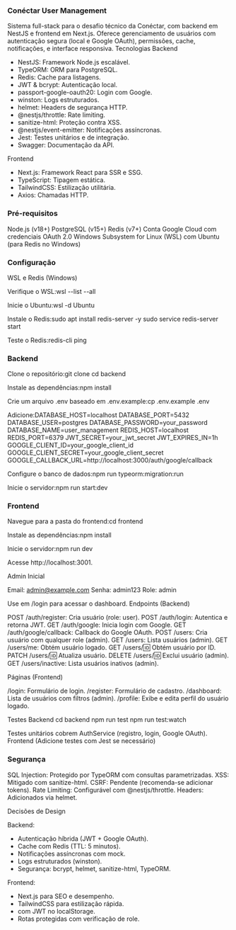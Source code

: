 ### Conéctar User Management

Sistema full-stack para o desafio técnico da Conéctar, com backend em NestJS e frontend em Next.js. Oferece gerenciamento de usuários com autenticação segura (local e Google OAuth), permissões, cache, notificações, e interface responsiva.
Tecnologias
Backend

- NestJS: Framework Node.js escalável.
- TypeORM: ORM para PostgreSQL.
- Redis: Cache para listagens.
- JWT & bcrypt: Autenticação local.
- passport-google-oauth20: Login com Google.
- winston: Logs estruturados.
- helmet: Headers de segurança HTTP.
- @nestjs/throttle: Rate limiting.
- sanitize-html: Proteção contra XSS.
- @nestjs/event-emitter: Notificações assíncronas.
- Jest: Testes unitários e de integração.
- Swagger: Documentação da API.

Frontend

- Next.js: Framework React para SSR e SSG.
- TypeScript: Tipagem estática.
- TailwindCSS: Estilização utilitária.
- Axios: Chamadas HTTP.

### Pré-requisitos

Node.js (v18+)
PostgreSQL (v15+)
Redis (v7+)
Conta Google Cloud com credenciais OAuth 2.0
Windows Subsystem for Linux (WSL) com Ubuntu (para Redis no Windows)

### Configuração
WSL e Redis (Windows)

Verifique o WSL:wsl --list --all


Inicie o Ubuntu:wsl -d Ubuntu


Instale o Redis:sudo apt install redis-server -y
sudo service redis-server start


Teste o Redis:redis-cli ping



### Backend

Clone o repositório:git clone <repository-url>
cd backend


Instale as dependências:npm install


Crie um arquivo .env baseado em .env.example:cp .env.example .env

Adicione:DATABASE_HOST=localhost
DATABASE_PORT=5432
DATABASE_USER=postgres
DATABASE_PASSWORD=your_password
DATABASE_NAME=user_management
REDIS_HOST=localhost
REDIS_PORT=6379
JWT_SECRET=your_jwt_secret
JWT_EXPIRES_IN=1h
GOOGLE_CLIENT_ID=your_google_client_id
GOOGLE_CLIENT_SECRET=your_google_client_secret
GOOGLE_CALLBACK_URL=http://localhost:3000/auth/google/callback


Configure o banco de dados:npm run typeorm:migration:run


Inicie o servidor:npm run start:dev


### Frontend

Navegue para a pasta do frontend:cd frontend


Instale as dependências:npm install


Inicie o servidor:npm run dev

Acesse http://localhost:3001.

Admin Inicial

Email: admin@example.com
Senha: admin123
Role: admin

Use em /login para acessar o dashboard.
Endpoints (Backend)

POST /auth/register: Cria usuário (role: user).
POST /auth/login: Autentica e retorna JWT.
GET /auth/google: Inicia login com Google.
GET /auth/google/callback: Callback do Google OAuth.
POST /users: Cria usuário com qualquer role (admin).
GET /users: Lista usuários (admin).
GET /users/me: Obtém usuário logado.
GET /users/:id: Obtém usuário por ID.
PATCH /users/:id: Atualiza usuário.
DELETE /users/:id: Exclui usuário (admin).
GET /users/inactive: Lista usuários inativos (admin).

Páginas (Frontend)

/login: Formulário de login.
/register: Formulário de cadastro.
/dashboard: Lista de usuários com filtros (admin).
/profile: Exibe e edita perfil do usuário logado.

Testes
Backend
cd backend
npm run test
npm run test:watch

Testes unitários cobrem AuthService (registro, login, Google OAuth).
Frontend
(Adicione testes com Jest se necessário)

### Segurança

SQL Injection: Protegido por TypeORM com consultas parametrizadas.
XSS: Mitigado com sanitize-html.
CSRF: Pendente (recomenda-se adicionar tokens).
Rate Limiting: Configurável com @nestjs/throttle.
Headers: Adicionados via helmet.

Decisões de Design

Backend:
- Autenticação híbrida (JWT + Google OAuth).
- Cache com Redis (TTL: 5 minutos).
- Notificações assíncronas com mock.
- Logs estruturados (winston).
- Segurança: bcrypt, helmet, sanitize-html, TypeORM.


Frontend:
- Next.js para SEO e desempenho.
- TailwindCSS para estilização rápida.
- com JWT no localStorage.
- Rotas protegidas com verificação de role.